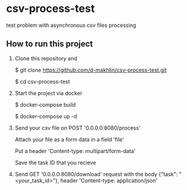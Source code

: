 # csv-process-test

test problem with asynchronous csv files processing

## How to run this project

1. Clone this repository and

   $ git clone https://github.com/d-makhlin/csv-process-test.git

   $ cd csv-process-test

2. Start the project via docker

   $ docker-compose build

   $ docker-compose up -d

3. Send your csv file on POST '0.0.0.0:8080/process'

   Attach your file as a form data in a field 'file'

   Put a header 'Content-type: multipart/form-data'

   Save the task ID that you recieve

4. Send GET '0.0.0.0:8080/download' request with the body {"task": "<your_task_id>"}, header 'Content-type: application/json'
